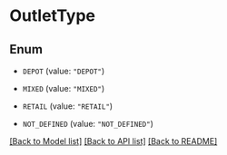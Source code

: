 # OutletType

## Enum


* `DEPOT` (value: `"DEPOT"`)

* `MIXED` (value: `"MIXED"`)

* `RETAIL` (value: `"RETAIL"`)

* `NOT_DEFINED` (value: `"NOT_DEFINED"`)


[[Back to Model list]](../README.md#documentation-for-models) [[Back to API list]](../README.md#documentation-for-api-endpoints) [[Back to README]](../README.md)


